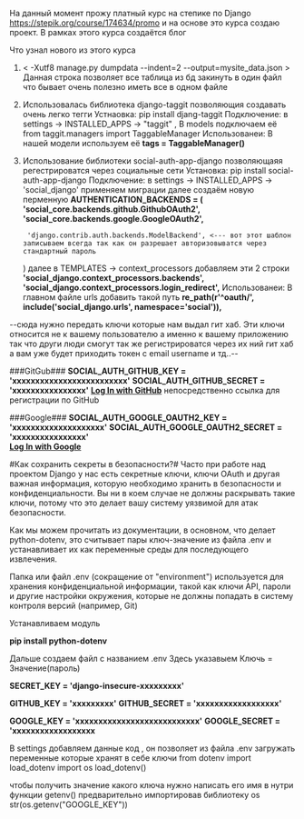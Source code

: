 На данный момент прожу платный курс на степике по Django https://stepik.org/course/174634/promo и на основе это курса создаю проект. В рамках этого курса создаётся блог 


Что узнал нового из этого курса 
1) < -Xutf8 manage.py dumpdata --indent=2 --output=mysite_data.json > 
Данная строка позволяет все таблица из бд закинуть в один файл что бывает очень полезно иметь все в одном файле


2) Использовалась библиотека django-taggit позволяющия создавать очень легко тегги 
Устнаовка:   pip install djang-taggit
Подключение: в settings -> INSTALLED_APPS -> "taggit" ,  В models подключаем её from taggit.managers import TaggableManager
Использованеи: В нашей модели используем её **tags = TaggableManager()**



3) Использование библиотеки social-auth-app-django позволяющаяя регестрироватся через социальные сети
Установка: pip install social-auth-app-django
Подключение: в settings -> INSTALLED_APPS -> 'social_django' применяем миграции далее создаём новую перменную **AUTHENTICATION_BACKENDS = (**
        **'social_core.backends.github.GithubOAuth2',**
        **'social_core.backends.google.GoogleOAuth2',**

        'django.contrib.auth.backends.ModelBackend', <--- вот этот шаблон записываем всегда так как он разрешает авторизовыватся через стандартный пароль 
    ) 
    далее в TEMPLATES -> context_processors добавляем эти 2 строки
                **'social_django.context_processors.backends',**
                **'social_django.context_processors.login_redirect',**
Использованеи: В главном файле urls добавить такой путь **re_path(r'^oauth/', include('social_django.urls', namespace='social')),**
 

--сюда нужно передать ключи которые нам выдал гит хаб. Эти ключи относится не к вашему пользователю а именно к вашему приложению так что други люди смогут так же регистрироватся через их ний гит хаб а вам уже будет приходить токен с email username и тд..--

###GitGub###
**SOCIAL_AUTH_GITHUB_KEY = 'xxxxxxxxxxxxxxxxxxxxxxxxx'** 
**SOCIAL_AUTH_GITHUB_SECRET = 'xxxxxxxxxxxxxxxx'**
**<a href="{% url 'social:begin' 'github' %}">Log In with GitHub</a>** непосредственно ссылка для регистрации по GitHub 


###Google###
**SOCIAL_AUTH_GOOGLE_OAUTH2_KEY = 'xxxxxxxxxxxxxxxxxxxx'**
**SOCIAL_AUTH_GOOGLE_OAUTH2_SECRET = 'xxxxxxxxxxxxxxxx'**
**<br><a href="{% url 'social:begin' 'google-oauth2' %}">Log In with Google</a>**

#Как сохранить секреты в безопасности?#
Часто при работе над проектом Django у нас есть секретные ключи, ключи OAuth и другая важная информация, которую необходимо хранить в безопасности и конфиденциальности. Вы ни в коем случае не должны раскрывать такие ключи, потому что это делает вашу систему уязвимой для атак безопасности.

Как мы можем прочитать из документации, в основном, что делает python-dotenv, это считывает пары ключ-значение из файла .env и устанавливает их как переменные среды для последующего извлечения.

Папка или файл .env (сокращение от "environment") используется для хранения конфиденциальной информации, такой как ключи API, пароли и другие настройки окружения, которые не должны попадать в систему контроля версий (например, Git)


Устанавливаем модуль 

**pip install python-dotenv**


Дальше создаем файл с названием .env
Здесь указавыем Ключь = Значение(пароль)

**SECRET_KEY = 'django-insecure-xxxxxxxxx'**

**GITHUB_KEY = 'xxxxxxxxx'**
**GITHUB_SECRET = 'xxxxxxxxxxxxxxxxxx'**

**GOOGLE_KEY = 'xxxxxxxxxxxxxxxxxxxxxxxxxxx'**
**GOOGLE_SECRET = 'xxxxxxxxxxxxxxxxxx**

В settings добавляем данные код  , он позволяет из файла .env загружать переменные которые хранят в себе ключи 
from dotenv import load_dotenv
import os
load_dotenv()


чтобы получить значение какого ключа нужно написать его имя в нутри функции getenv() предварительно импортировав библиотеку os
str(os.getenv("GOOGLE_KEY")) 

